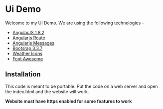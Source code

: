 # Ui Demo

Welcome to my UI Demo. We are using the following technologies -

- [AngularJS 1.8.2](https://angularjs.org/)
- [Angularjs Route](https://angularjs.org/)
- [Angularjs Messages](https://angularjs.org/)
- [Bootsrap 3.3.7](https://getbootstrap.com/docs/3.3/)
- [Weather Icons](https://erikflowers.github.io/weather-icons)
- [Font Awesome](https://fontawesome.com/)

## Installation

This code is meant to be portable. Put the code on a web server and open the index.html and the website will work.

**Website must have https enabled for some features to work**

